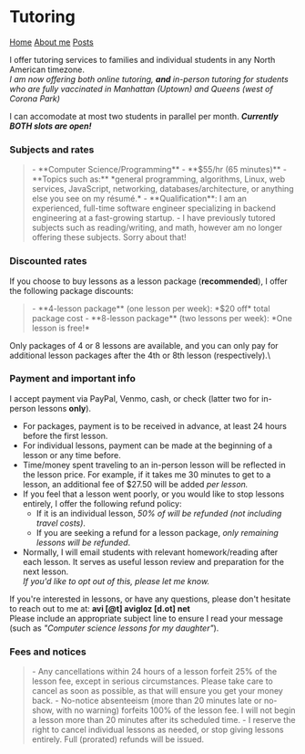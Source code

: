 <head>
	<title>Tutoring</title>
	<meta http-equiv="Content-Type" content="text/html; charset=UTF-8"/>
	<meta name="viewport" content="width=device-width, initial-scale=1"/>
	<link href="https://fonts.googleapis.com/css?family=IBM+Plex+Mono|Open+Sans" rel="stylesheet"/>
	<link href="../stylesheet.css" type="text/css" rel="stylesheet"/>
	<link rel="shortcut icon" type="image/png" href="/images/favicon.png"/>
</head>

# Tutoring
[Home](../)
[About me](../info/about)
[Posts](../posts/)

I offer tutoring services to families and individual students in any North American timezone.\
*I am now offering both online tutoring, **and** in-person tutoring for students who are fully vaccinated in Manhattan (Uptown) and Queens (west of Corona Park)*

I can accomodate at most two students in parallel per month. **_Currently BOTH slots are open!_**

### Subjects and rates
<blockquote>
- **Computer Science/Programming** - **$55/hr (65 minutes)**
  - **Topics such as:** *general programming, algorithms, Linux, web services, JavaScript, networking, databases/architecture, or anything else you see on my résumé.*
  - **Qualification**: I am an experienced, full-time software engineer specializing in backend engineering at a fast-growing startup.
- I have previously tutored subjects such as reading/writing, and math, however am no longer offering these subjects. Sorry about that!
</blockquote>

### Discounted rates
If you choose to buy lessons as a lesson package (**recommended**), I offer the following package discounts:

<blockquote>
- **4-lesson package** (one lesson per week): *$20 off* total package cost
- **8-lesson package** (two lessons per week): *One lesson is free!*
</blockquote>

Only packages of 4 or 8 lessons are available, and you can only pay for additional lesson packages after the 4th or 8th lesson (respectively).\

### Payment and important info
I accept payment via PayPal, Venmo, cash, or check (latter two for in-person lessons **only**).

- For packages, payment is to be received in advance, at least 24 hours before the first lesson.
- For individual lessons, payment can be made at the beginning of a lesson or any time before.
- Time/money spent traveling to an in-person lesson will be reflected in the lesson price. For example, if it takes me 30 minutes to get to a lesson, an additional fee of $27.50 will be added *per lesson.*
- If you feel that a lesson went poorly, or you would like to stop lessons entirely, I offer the following refund policy:
  - If it is an individual lesson, *50% of will be refunded (not including travel costs)*.
  - If you are seeking a refund for a lesson package, *only remaining lessons will be refunded*.
- Normally, I will email students with relevant homework/reading after each lesson. It serves as useful lesson review and preparation for the next lesson.\
*If you'd like to opt out of this, please let me know.*

If you're interested in lessons, or have any questions, please don't hesitate to reach out to me at: **avi [@t] avigloz [d.ot] net**\
Please include an appropriate subject line to ensure I read your message (such as *"Computer science lessons for my daughter"*).

### Fees and notices
<blockquote>
- Any cancellations within 24 hours of a lesson forfeit 25% of the lesson fee, except in serious circumstances. Please take care to cancel as soon as possible, as that will ensure you get your money back.
- No-notice absenteeism (more than 20 minutes late or no-show, with no warning) forfeits 100% of the lesson fee. I will not begin a lesson more than 20 minutes after its scheduled time.
- I reserve the right to cancel individual lessons as needed, or stop giving lessons entirely. Full (prorated) refunds will be issued.
</blockquote>
